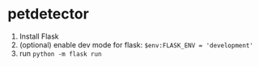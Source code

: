 # petdetector

1. Install Flask
2. (optional) enable dev mode for flask:  `$env:FLASK_ENV = 'development'`
3. run `python -m flask run`
